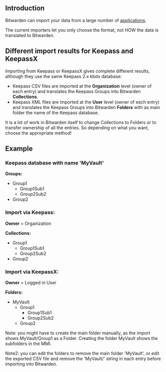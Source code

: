 ## Introduction
Bitwarden can import your data from a large number of [applications](https://help.bitwarden.com/article/import-data/).

The current importers let you only choose the format, not HOW the data is translated to Bitwarden.

## Different import results for Keepass and KeepassX
Importing from Keepass or KeepassX gives complete different results, although they use the same Keepass 2.x kbdx database:
* Keepass CSV files are imported at the **Organization** level (owner of each entry) and translates the Keepass Groups into Bitwarden **Collections**.
* Keepass XML files are imported at the **User** level (owner of each entry) and translates the Keepass Groups into Bitwarden **Folders** with as main folder the name of the Keepass database.

It is a lot of work in Bitwarden itself to change Collections to Folders or to transfer ownership of all the entries.
So depending on what you want, choose the appropriate method!

## Example
### Keepass database with name 'MyVault'

**Groups:**
* Group1
  *   Group1Sub1
  *   Group2Sub2
* Group2

### Import via Keepass:

**Owner** = Organization

**Collections:**
* Group1
  *   Group1Sub1
  *   Group2Sub2
* Group2

### Import via KeepassX:
**Owner** = Logged in User

**Folders:**
* MyVault
  * Group1
    * Group1Sub1
    * Group2Sub2
  * Group2

Note: you might have to create the main folder manually, as the import shows MyVault/Group1 as a Folder. Creating the folder MyVault shows the subfolders in the MMI.

Note2: you can edit the folders to remove the main folder 'MyVault', or edit the exported CSV file and remove the 'MyVault/' string in each entry before importing into Bitwarden.